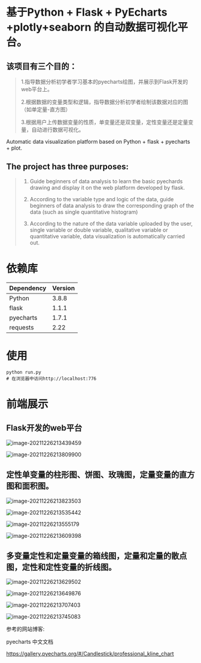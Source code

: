 # 基于Python + Flask + PyEcharts +plotly+seaborn 的自动数据可视化平台。 

## 该项目有三个目的：
> 1.指导数据分析初学者学习基本的pyecharts绘图，并展示到Flask开发的web平台上。 
> 
> 2.根据数据的变量类型和逻辑，指导数据分析初学者绘制该数据对应的图（如单定量-直方图） 
> 
> 3.根据用户上传数据变量的性质，单变量还是双变量，定性变量还是定量变量，自动进行数据可视化。

Automatic data visualization platform based on Python + flask + pyecharts + plot.



## The project has three purposes:

> 1. Guide beginners of data analysis to learn the basic pyechards drawing and display it on the web platform developed by flask.
>
> 2. According to the variable type and logic of the data, guide beginners of data analysis to draw the corresponding graph of the data (such as single quantitative histogram)
>
> 3. According to the nature of the data variable uploaded by the user, single variable or double variable, qualitative variable or quantitative variable, data visualization is automatically carried out.


# 依赖库
| Dependency | Version |
| ------ |------|
| Python | 3.8.8 |
| flask | 1.1.1 |
| pyecharts | 1.7.1 |
| requests | 2.22 |


# 使用
```
python run.py
# 在浏览器中访问http://localhost:776
```
# 前端展示

## Flask开发的web平台

![image-20211226213439459](img/image-20211226213439459.png)

![image-20211226213809900](img/image-20211226213809900.png)

## 定性单变量的柱形图、饼图、玫瑰图，定量变量的直方图和面积图。

![image-20211226213823503](img/image-20211226213823503.png)

![image-20211226213535442](img/image-20211226213535442.png)

![image-20211226213555179](img/image-20211226213555179.png)

![image-20211226213609398](img/image-20211226213609398.png)

## 多变量定性和定量变量的箱线图，定量和定量的散点图，定性和定性变量的折线图。

![image-20211226213629502](img/image-20211226213629502.png)

![image-20211226213649876](img/image-20211226213649876.png)

![image-20211226213707403](img/image-20211226213707403.png)

![image-20211226213745083](img/image-20211226213745083.png)

参考的网站博客:

pyecharts 中文文档

https://gallery.pyecharts.org/#/Candlestick/professional_kline_chart
